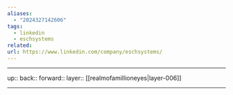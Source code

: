 ```yaml
---
aliases:
  - "2024327142606"
tags:
  - linkedin
  - eschsystems
related: 
url: https://www.linkedin.com/company/eschsystems/
---
```




***

up:: 
back:: 
forward:: 
layer:: [[realmofamillioneyes|layer-006]]

***
